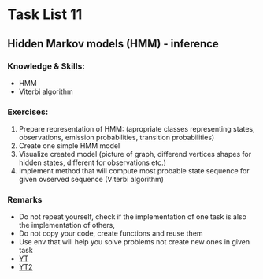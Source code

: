 # Task List 11
## Hidden Markov models (HMM) - inference

### Knowledge & Skills:

 - HMM
 - Viterbi algorithm

### Exercises:

1. Prepare representation of HMM: (apropriate classes representing states, observations, emission probabilities, transition probabilities)
2. Create one simple HMM model
3. Visualize created model (picture of graph, differend vertices shapes for hidden states, different for observations etc.)
4. Implement method that will compute most probable state sequence for given ovserved sequence (Viterbi algorithm)



### Remarks
 - Do not repeat yourself, check if the implementation of one task is also the implementation of others,
 - Do not copy your code, create functions and reuse them
 - Use env that will help you solve problems not create new ones in given task
 - [YT](https://www.youtube.com/watch?v=RwwfUICZLsA)
 - [YT2](https://www.youtube.com/watch?v=0dVUfYF8ko0)